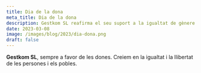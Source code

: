 ```yaml
---
title: Dia de la dona
meta_title: Dia de la dona
description: Gestkom SL reafirma el seu suport a la igualtat de gènere i la llibertat individual.
date: 2023-03-08
image: /images/blog/2023/dia-dona.png
draft: false
---
```


**Gestkom SL**, sempre a favor de les dones. Creiem en la igualtat i la llibertat de les persones i els pobles.
